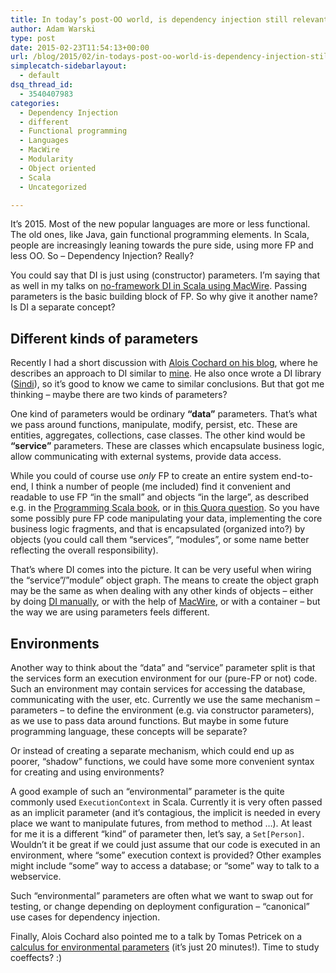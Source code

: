 ```yaml
---
title: In today’s post-OO world, is dependency injection still relevant?
author: Adam Warski
type: post
date: 2015-02-23T11:54:13+00:00
url: /blog/2015/02/in-todays-post-oo-world-is-dependency-injection-still-relevant/
simplecatch-sidebarlayout:
  - default
dsq_thread_id:
  - 3540407983
categories:
  - Dependency Injection
  - different
  - Functional programming
  - Languages
  - MacWire
  - Modularity
  - Object oriented
  - Scala
  - Uncategorized

---
```

It’s 2015. Most of the new popular languages are more or less functional. The old ones, like Java, gain functional programming elements. In Scala, people are increasingly leaning towards the pure side, using more FP and less OO. So &#8211; Dependency Injection? Really?

You could say that DI is just using (constructor) parameters. I’m saying that as well in my talks on [no-framework DI in Scala using MacWire][1]. Passing parameters is the basic building block of FP. So why give it another name? Is DI a separate concept?

## Different kinds of parameters

Recently I had a short discussion with [Alois Cochard on his blog][2], where he describes an approach to DI similar to [mine][3]. He also once wrote a DI library ([Sindi][4]), so it’s good to know we came to similar conclusions. But that got me thinking &#8211; maybe there are two kinds of parameters?

One kind of parameters would be ordinary **&#8220;data&#8221;** parameters. That’s what we pass around functions, manipulate, modify, persist, etc. These are entities, aggregates, collections, case classes. The other kind would be **&#8220;service&#8221;** parameters. These are classes which encapsulate business logic, allow communicating with external systems, provide data access.

While you could of course use _only_ FP to create an entire system end-to-end, I think a number of people (me included) find it convenient and readable to use FP &#8220;in the small&#8221; and objects &#8220;in the large&#8221;, as described e.g. in the [Programming Scala book][5], or in [this Quora question][6]. So you have some possibly pure FP code manipulating your data, implementing the core business logic fragments, and that is encapsulated (organized into?) by objects (you could call them “services”, “modules&#8221;, or some name better reflecting the overall responsibility).

That’s where DI comes into the picture. It can be very useful when wiring the &#8220;service&#8221;/&#8221;module&#8221; object graph. The means to create the object graph may be the same as when dealing with any other kinds of objects &#8211; either by doing [DI manually][3], or with the help of [MacWire][7], or with a container &#8211; but the way we are using parameters feels different.

## Environments

Another way to think about the &#8220;data&#8221; and &#8220;service&#8221; parameter split is that the services form an execution environment for our (pure-FP or not) code. Such an environment may contain services for accessing the database, communicating with the user, etc. Currently we use the same mechanism &#8211; parameters &#8211; to define the environment (e.g. via constructor parameters), as we use to pass data around functions. But maybe in some future programming language, these concepts will be separate?

Or instead of creating a separate mechanism, which could end up as poorer, “shadow” functions, we could have some more convenient syntax for creating and using environments?

A good example of such an &#8220;environmental&#8221; parameter is the quite commonly used `ExecutionContext` in Scala. Currently it is very often passed as an implicit parameter (and it’s contagious, the implicit is needed in every place we want to manipulate futures, from method to method …). At least for me it is a different &#8220;kind&#8221; of parameter then, let’s say, a `Set[Person]`. Wouldn’t it be great if we could just assume that our code is executed in an environment, where &#8220;some&#8221; execution context is provided? Other examples might include “some” way to access a database; or &#8220;some&#8221; way to talk to a webservice.

Such &#8220;environmental&#8221; parameters are often what we want to swap out for testing, or change depending on deployment configuration &#8211; &#8220;canonical&#8221; use cases for dependency injection.

Finally, Alois Cochard also pointed me to a talk by Tomas Petricek on a [calculus for environmental parameters][8] (it’s just 20 minutes!). Time to study coeffects? :)

 [1]: http://www.parleys.com/play/53a7d2cce4b0543940d9e55b/about
 [2]: http://aloiscochard.blogspot.ch/2014/12/the-cake-is-lie.html
 [3]: http://di-in-scala.github.io
 [4]: https://github.com/aloiscochard/sindi
 [5]: https://www.safaribooksonline.com/library/view/programming-scala-2nd/9781491950135/ch08.html
 [6]: http://www.quora.com/What-are-some-good-practices-in-combining-Object-Oriented-programming-and-Functional-Programming
 [7]: https://github.com/adamw/macwire
 [8]: https://www.youtube.com/watch?v=xtxx4iADMbM

